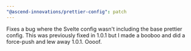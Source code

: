 ```yaml
---
"@ascend-innovations/prettier-config": patch
---
```


Fixes a bug where the Svelte config wasn't including the base prettier config. This was previously fixed in 1.0.1 but I made a booboo and did a force-push and lew away 1.0.1. Oooof.
